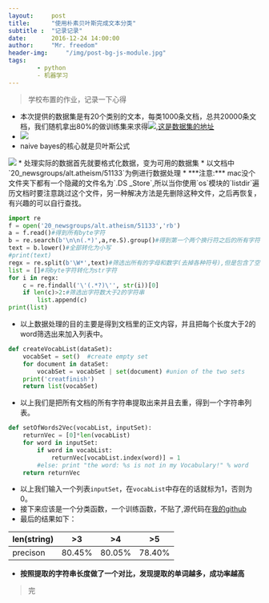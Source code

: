 ```yaml
---
layout:		post
title: 		"使用朴素贝叶斯完成文本分类"
subtitle :	"记录记录"
date: 		2016-12-24 14:00:00
author: 	"Mr. freedom"
header-img: 	"/img/post-bg-js-module.jpg"
tags:
        - python
        - 机器学习 
---
```


>学校布置的作业，记录一下心得

* 本次提供的数据集是有20个类别的文本，每类1000条文档，总共20000条文档，我们随机拿出80%的做训练集来求得<img src="http://chart.googleapis.com/chart?cht=tx&chl=%7Bp(w_%7Bi%7D%7Cc_%7Bi%7D)" style="border:none;" />,[这是数据集的地址](http://www-2.cs.cmu.edu/afs/cs/project/theo-11/www/naive-bayes.html)
* <img src="http://chart.googleapis.com/chart?cht=tx&chl=p(w_%7B1%7Dw_%7B2%7D...w_%7BN%7D%7Cc_%7Bi%7D)%3D%5Cprod_%7Bi%3D1%7D%5EN%20p(w_%7Bi%7D%7Cc_%7Bi%7D)" style="border:none;" />
* naive bayes的核心就是贝叶斯公式
<img src="http://chart.googleapis.com/chart?cht=tx&chl=p(c_%7Bi%7D%7Cw_%7Bi%7D)%3D%5Cfrac%7Bp(w_%7Bi%7D%7Cc_%7Bi%7D)*p(c_%7Bi%7D)%7D%7Bp(w_%7Bi%7D)%7D" style="border:none;" />
* 处理实际的数据首先就要格式化数据，变为可用的数据集
* 以文档中`20_newsgroups/alt.atheism/51133`为例进行数据处理
* ***注意:*** mac没个文件夹下都有一个隐藏的文件名为`.DS _Store`,所以当你使用`os`模块的`listdir`遍历文档时要注意跳过这个文件，另一种解决方法是先删除这种文件，之后再恢复，有兴趣的可以自行查找。

~~~python
import re
f = open('20_newsgroups/alt.atheism/51133','rb')
a = f.read()#得到所有byte字符
b = re.search(b'\n\n(.*)',a,re.S).group()#得到第一个两个换行符之后的所有字符
text = b.lower()#全部转化为小写
#print(text)
regx = re.split(b'\W*',text)#筛选出所有的字母和数字(去掉各种符号),但是包含了空字符
list = []#将byte字符转化为str字符
for i in regx:
    c = re.findall('\'(.*?)\'', str(i))[0]
    if len(c)>2:#筛选出字符数大于2的字符串
        list.append(c)
print(list)
~~~

* 以上数据处理的目的主要是得到文档里的正文内容，并且把每个长度大于2的word筛选出来加入列表中。

~~~python
def createVocabList(dataSet):
    vocabSet = set()  #create empty set
    for document in dataSet:
        vocabSet = vocabSet | set(document) #union of the two sets
    print('creatfinish')
    return list(vocabSet)
~~~

* 以上我们是把所有文档的所有字符串提取出来并且去重，得到一个字符串列表。

~~~python
def setOfWords2Vec(vocabList, inputSet):
    returnVec = [0]*len(vocabList)
    for word in inputSet:
        if word in vocabList:
            returnVec[vocabList.index(word)] = 1
        #else: print "the word: %s is not in my Vocabulary!" % word
    return returnVec
~~~

* 以上我们输入一个列表`inputSet`，在`vocabList`中存在的话就标为1，否则为0。
* 接下来应该是一个分类函数，一个训练函数，不贴了,源代码在[我的github](https://github.com/soulpacket/pythonwindows/blob/master/naive%20bayes.py)
* 最后的结果如下：

len(string)    | >3        | >4        | >5
---------      | --------- | --------- | ---------
precison       | 80.45%    | 80.05%    | 78.40%

* **按照提取的字符串长度做了一个对比，发现提取的单词越多，成功率越高**

>完











